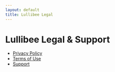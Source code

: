 ```yaml
---
layout: default
title: Lullibee Legal
---
```


# Lullibee Legal & Support

- [Privacy Policy](/privacy-policy)
- [Terms of Use](/terms)
- [Support](/support)
